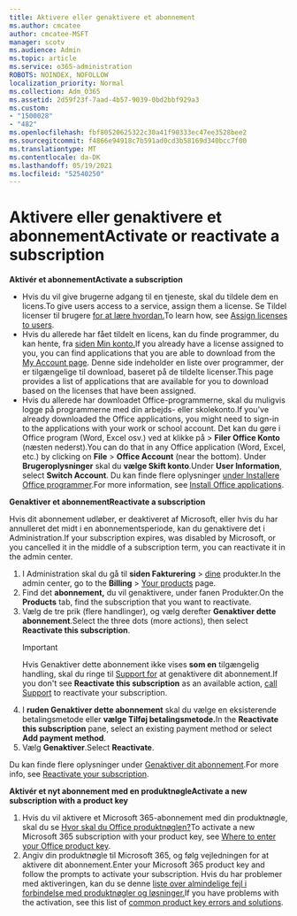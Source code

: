 ```yaml
---
title: Aktivere eller genaktivere et abonnement
ms.author: cmcatee
author: cmcatee-MSFT
manager: scotv
ms.audience: Admin
ms.topic: article
ms.service: o365-administration
ROBOTS: NOINDEX, NOFOLLOW
localization_priority: Normal
ms.collection: Adm_O365
ms.assetid: 2d59f23f-7aad-4b57-9039-0bd2bbf929a3
ms.custom:
- "1500028"
- "482"
ms.openlocfilehash: fbf80520625322c30a41f90333ec47ee3528bee2
ms.sourcegitcommit: f4866e94918c7b591ad0cd3b58169d340bcc7f00
ms.translationtype: MT
ms.contentlocale: da-DK
ms.lasthandoff: 05/19/2021
ms.locfileid: "52540250"
---
```

# <a name="activate-or-reactivate-a-subscription"></a><span data-ttu-id="e9e2a-102">Aktivere eller genaktivere et abonnement</span><span class="sxs-lookup"><span data-stu-id="e9e2a-102">Activate or reactivate a subscription</span></span>

<span data-ttu-id="e9e2a-103">**Aktivér et abonnement**</span><span class="sxs-lookup"><span data-stu-id="e9e2a-103">**Activate a subscription**</span></span>

- <span data-ttu-id="e9e2a-104">Hvis du vil give brugerne adgang til en tjeneste, skal du tildele dem en licens.</span><span class="sxs-lookup"><span data-stu-id="e9e2a-104">To give users access to a service, assign them a license.</span></span> <span data-ttu-id="e9e2a-105">Se Tildel licenser til brugere [for at lære hvordan.](/microsoft-365/admin/manage/assign-licenses-to-users)</span><span class="sxs-lookup"><span data-stu-id="e9e2a-105">To learn how, see [Assign licenses to users](/microsoft-365/admin/manage/assign-licenses-to-users).</span></span>
- <span data-ttu-id="e9e2a-106">Hvis du allerede har fået tildelt en licens, kan du finde programmer, du kan hente, fra [siden Min konto.](https://portal.office.com/account/#installs)</span><span class="sxs-lookup"><span data-stu-id="e9e2a-106">If you already have a license assigned to you, you can find applications that you are able to download from the [My Account page](https://portal.office.com/account/#installs).</span></span> <span data-ttu-id="e9e2a-107">Denne side indeholder en liste over programmer, der er tilgængelige til download, baseret på de tildelte licenser.</span><span class="sxs-lookup"><span data-stu-id="e9e2a-107">This page provides a list of applications that are available for you to download based on the licenses that have been assigned.</span></span>
- <span data-ttu-id="e9e2a-108">Hvis du allerede har downloadet Office-programmerne, skal du muligvis logge på programmerne med din arbejds- eller skolekonto.</span><span class="sxs-lookup"><span data-stu-id="e9e2a-108">If you've already downloaded the Office applications, you might need to sign-in to the applications with your work or school account.</span></span> <span data-ttu-id="e9e2a-109">Det kan du gøre i Office program (Word, Excel osv.) ved at klikke på  >  **Filer Office Konto** (næsten nederst).</span><span class="sxs-lookup"><span data-stu-id="e9e2a-109">You can do that in any Office application (Word, Excel, etc.) by clicking on **File** > **Office Account** (near the bottom).</span></span> <span data-ttu-id="e9e2a-110">Under **Brugeroplysninger** skal du **vælge Skift konto**.</span><span class="sxs-lookup"><span data-stu-id="e9e2a-110">Under **User Information**, select **Switch Account**.</span></span> <span data-ttu-id="e9e2a-111">Du kan finde flere oplysninger [under Installere Office programmer](/microsoft-365/admin/setup/install-applications).</span><span class="sxs-lookup"><span data-stu-id="e9e2a-111">For more information, see [Install Office applications](/microsoft-365/admin/setup/install-applications).</span></span>

<span data-ttu-id="e9e2a-112">**Genaktiver et abonnement**</span><span class="sxs-lookup"><span data-stu-id="e9e2a-112">**Reactivate a subscription**</span></span>

<span data-ttu-id="e9e2a-113">Hvis dit abonnement udløber, er deaktiveret af Microsoft, eller hvis du har annulleret det midt i en abonnementsperiode, kan du genaktivere det i Administration.</span><span class="sxs-lookup"><span data-stu-id="e9e2a-113">If your subscription expires, was disabled by Microsoft, or you cancelled it in the middle of a subscription term, you can reactivate it in the admin center.</span></span>
  
1. <span data-ttu-id="e9e2a-114">I Administration skal du gå til **siden Fakturering**  >  [dine](https://go.microsoft.com/fwlink/p/?linkid=842054) produkter.</span><span class="sxs-lookup"><span data-stu-id="e9e2a-114">In the admin center, go to the **Billing** > [Your products](https://go.microsoft.com/fwlink/p/?linkid=842054) page.</span></span>
2. <span data-ttu-id="e9e2a-115">Find det **abonnement,** du vil genaktivere, under fanen Produkter.</span><span class="sxs-lookup"><span data-stu-id="e9e2a-115">On the **Products** tab, find the subscription that you want to reactivate.</span></span>
3. <span data-ttu-id="e9e2a-116">Vælg de tre prik (flere handlinger), og vælg derefter **Genaktiver dette abonnement**.</span><span class="sxs-lookup"><span data-stu-id="e9e2a-116">Select the three dots (more actions), then select **Reactivate this subscription**.</span></span>
    > [!IMPORTANT]
    > <span data-ttu-id="e9e2a-117">Hvis Genaktiver dette abonnement ikke vises **som en** tilgængelig handling, skal du ringe til [Support for](https://go.microsoft.com/fwlink/p/?linkid=518322) at genaktivere dit abonnement.</span><span class="sxs-lookup"><span data-stu-id="e9e2a-117">If you don't see **Reactivate this subscription** as an available action, [call Support](https://go.microsoft.com/fwlink/p/?linkid=518322) to reactivate your subscription.</span></span>
4. <span data-ttu-id="e9e2a-118">I **ruden Genaktiver dette abonnement** skal du vælge en eksisterende betalingsmetode eller **vælge Tilføj betalingsmetode.**</span><span class="sxs-lookup"><span data-stu-id="e9e2a-118">In the **Reactivate this subscription** pane, select an existing payment method or select **Add payment method**.</span></span>
5. <span data-ttu-id="e9e2a-119">Vælg **Genaktiver**.</span><span class="sxs-lookup"><span data-stu-id="e9e2a-119">Select **Reactivate**.</span></span>

<span data-ttu-id="e9e2a-120">Du kan finde flere oplysninger under [Genaktiver dit abonnement](/microsoft-365/commerce/subscriptions/reactivate-your-subscription).</span><span class="sxs-lookup"><span data-stu-id="e9e2a-120">For more info, see [Reactivate your subscription](/microsoft-365/commerce/subscriptions/reactivate-your-subscription).</span></span>

<span data-ttu-id="e9e2a-121">**Aktivér et nyt abonnement med en produktnøgle**</span><span class="sxs-lookup"><span data-stu-id="e9e2a-121">**Activate a new subscription with a product key**</span></span>

1. <span data-ttu-id="e9e2a-122">Hvis du vil aktivere et Microsoft 365-abonnement med din produktnøgle, skal du se [Hvor skal du Office produktnøglen?](https://support.office.com/article/where-to-enter-your-office-product-key-0a82e5ae-739e-4b92-a6f4-2ec780c185db)</span><span class="sxs-lookup"><span data-stu-id="e9e2a-122">To activate a new Microsoft 365 subscription with your product key, see [Where to enter your Office product key](https://support.office.com/article/where-to-enter-your-office-product-key-0a82e5ae-739e-4b92-a6f4-2ec780c185db).</span></span>
2. <span data-ttu-id="e9e2a-123">Angiv din produktnøgle til Microsoft 365, og følg vejledningen for at aktivere dit abonnement.</span><span class="sxs-lookup"><span data-stu-id="e9e2a-123">Enter your Microsoft 365 product key and follow the prompts to activate your subscription.</span></span> <span data-ttu-id="e9e2a-124">Hvis du har problemer med aktiveringen, kan du se denne [liste over almindelige fejl i forbindelse med produktnøgler og løsninger.](/microsoft-365/commerce/product-key-errors-and-solutions)</span><span class="sxs-lookup"><span data-stu-id="e9e2a-124">If you have problems with the activation, see this list of [common product key errors and solutions](/microsoft-365/commerce/product-key-errors-and-solutions).</span></span>